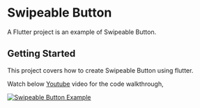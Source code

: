 # Swipeable Button

A Flutter project is an example of Swipeable Button.

## Getting Started

This project covers how to create Swipeable Button using flutter. 

Watch below [Youtube](https://www.youtube.com/watch?v=QYXAaTAxbLw) video for the code walkthrough,

[![Swipeable Button Example](https://img.youtube.com/vi/QYXAaTAxbLw/0.jpg)](https://www.youtube.com/watch?v=QYXAaTAxbLw)
